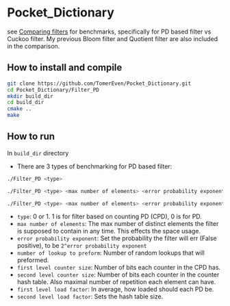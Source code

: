 # Pocket_Dictionary

see [Comparing filters](https://github.com/TheHolyJoker/Comparing_Filters) for benchmarks, specifically for PD based filter vs Cuckoo filter.
My previous Bloom filter and Quotient filter are also included in the comparison.


## How to install and compile
```bash
git clone https://github.com/TomerEven/Pocket_Dictionary.git
cd Pocket_Dictionary/Filter_PD
mkdir build_dir
cd build_dir
cmake ..
make
```

## How to run
In `build_dir` directory
- There are 3 types of benchmarking for PD based filter:

```bash
./Filter_PD <type>
```

```bash
./Filter_PD <type> <max number of elements> <error probability exponent> <number of lookup to preform>
```
```bash
./Filter_PD <type> <max number of elements> <error probability exponent> <number of lookup to preform> <first level counter size> <second level counter size> <first level load factor> <second level load factor> 
```
- `type`: 0 or 1. 1 is for filter based on counting PD (CPD), 0 is for PD.
- `max number of elements`: The max number of distinct elements the filter is supposed to contain in any time. This effects the space usage.
- `error probability exponent`: Set the probability the filter will err (False positive), to be `2^error probability exponent`
- `number of lookup to preform`: Number of random lookups that will preformed.
- `first level counter size`: Number of bits each counter in the CPD has.
- `second level counter size`: Number of bits each counter in the counter hash table. Also maximal number of repetition each element can have.
- `first level load factor`: In average, how loaded should each PD be. 
- `second level load factor`: Sets the hash table size.





